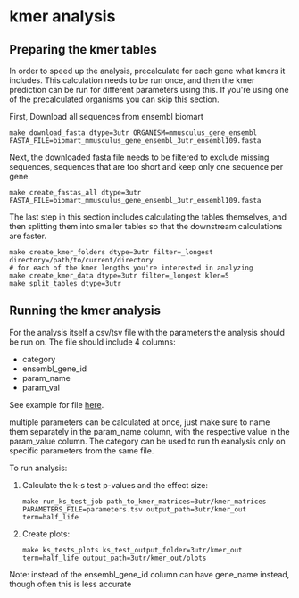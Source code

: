 # kmer analysis

## Preparing the kmer tables
In order to speed up the analysis, precalculate for each gene what kmers it includes. 
This calculation needs to be run once, and then the kmer prediction can be run for different parameters using this. 
If you're using one of the precalculated organisms you can skip this section.

 
First, Download all sequences from ensembl biomart  
```
make download_fasta dtype=3utr ORGANISM=mmusculus_gene_ensembl FASTA_FILE=biomart_mmusculus_gene_ensembl_3utr_ensembl109.fasta
```

Next, the downloaded fasta file needs to be filtered to exclude missing sequences, sequences that are too short and keep 
only one sequence per gene.
```
make create_fastas_all dtype=3utr FASTA_FILE=biomart_mmusculus_gene_ensembl_3utr_ensembl109.fasta
```

The last step in this section includes calculating the tables themselves, and then splitting them into smaller tables so 
that the downstream calculations are faster.
```
make create_kmer_folders dtype=3utr filter=_longest directory=/path/to/current/directory
# for each of the kmer lengths you're interested in analyzing
make create_kmer_data dtype=3utr filter=_longest klen=5
make split_tables dtype=3utr
```

## Running the kmer analysis

For the analysis itself a csv/tsv file with the parameters the analysis should be run on. The file should include 4 columns:
- category
- ensembl_gene_id
- param_name
- param_val

See example for file [here](drerio_3UTR_ensembl103/paramaters.tsv).

multiple parameters can be calculated at once, just make sure to name them separately in the param_name column, with 
the respective value in the param_value column. The category can be used to run th eanalysis only on specific parameters 
from the same file.

To run analysis:

1. Calculate the k-s test p-values and the effect size:

   ```
   make run_ks_test_job path_to_kmer_matrices=3utr/kmer_matrices PARAMETERS_FILE=parameters.tsv output_path=3utr/kmer_out term=half_life 
   ```

2. Create plots:

   ```
   make ks_tests_plots ks_test_output_folder=3utr/kmer_out term=half_life output_path=3utr/kmer_out/plots
   ```

Note: instead of the ensembl_gene_id column can have gene_name instead, though often this is less accurate
